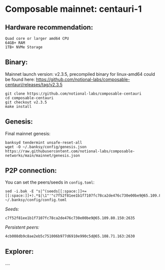 # Composable mainnet: centauri-1

## Hardware recommendation:
```
Quad core or larger amd64 CPU
64GB+ RAM
1TB+ NVMe Storage
```
## Binary:

Mainnet launch version: v2.3.5, precompiled binary for linux-amd64 could be found here: https://github.com/notional-labs/composable-centauri/releases/tag/v2.3.5

```
git clone https://github.com/notional-labs/composable-centauri
cd composable-centauri
git checkout v2.3.5
make install
```
## Genesis:
Final mainnet genesis:
```
banksyd tendermint unsafe-reset-all
wget -O ~/.banksy/config/genesis.json https://raw.githubusercontent.com/notional-labs/composable-networks/main/mainnet/genesis.json
```

## P2P connection:
You can set the peers/seeds in `config.toml`:
```
sed -i.bak -E "s|^(seeds[[:space:]]+=[[:space:]]+).*$|\1"'"c7f52f81ee1b1f7107fc78ca2de476c730e00be9@65.109.80.150:2635"'"|" ~/.banksy/config/config.toml
```

*Seeds:*
```
c7f52f81ee1b1f7107fc78ca2de476c730e00be9@65.109.80.150:2635
```

*Persistent peers:*
```
4cb008db9c8ae2eb5c751006b977d6910e990c5d@65.108.71.163:2630
```

## Explorer:
....

